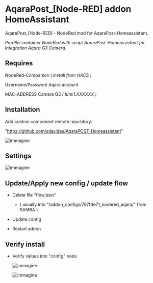 # AqaraPost_[Node-RED] addon HomeAssistant

  AqaraPost_[Node-RED] - NodeRed mod for AqaraPost-Homeassistant.

  *Parallel container NodeRed with script AqaraPost-Homeassistant for integration Aqara G3 Camera.*


## Requires
NodeRed-Companion *( install from HACS )*

Username/Password Aqara account

MAC-ADDRESS Camera G3 *( lumi1.XXXXXX )*


## Installation

Add custom component remote repository:

"https://github.com/sdavides/AqaraPOST-Homeassistant"


   ![immagine](https://github.com/user-attachments/assets/1f100850-d7db-40ca-a036-97254154b408)


## Settings

   ![immagine](https://github.com/user-attachments/assets/3d648c88-2b7d-4580-8e38-9d9ba3edfe7f)


## Update/Apply new config / update flow

  * Delete file "flow.json"
    
    * ( usually into "/addon_configs/797fde71_nodered_aqara/" from SAMBA )

  * Update config

  * Restart addon

## Verify install

  * Verify values into "config" node
    
    ![immagine](https://github.com/user-attachments/assets/ab2c21f0-0a85-4398-9d29-bfe4e29df13c)

    ![immagine](https://github.com/user-attachments/assets/c48aaefd-cd6c-45d9-b927-bd6129b839af)


